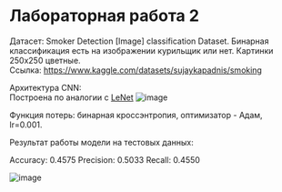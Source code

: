 # Лабораторная работа 2

Датасет: Smoker Detection [Image] classification Dataset. Бинарная классификация есть на изображении курильщик или нет. Картинки 250x250 цветные.  
Ссылка: https://www.kaggle.com/datasets/sujaykapadnis/smoking

Архитектура CNN:  
Построена по аналогии с [LeNet](https://arxiv.org/abs/2301.04275)
![image](https://github.com/user-attachments/assets/066f4bf4-c6be-4c56-aeeb-6e201888b9c3)
  
Функция потерь: бинарная кроссэнтропия, оптимизатор - Адам, lr=0.001.  

Результат работы модели на тестовых данных:

Accuracy: 0.4575
Precision: 0.5033
Recall: 0.4550

![image](https://github.com/user-attachments/assets/e3697ffd-4ab1-4468-aa01-74fa43289fbf)

